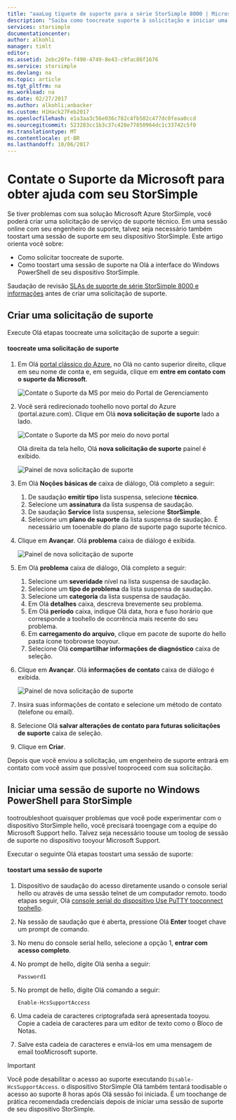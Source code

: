 ```yaml
---
title: "aaaLog tíquete de suporte para a série StorSimple 8000 | Microsoft Docs"
description: "Saiba como toocreate suporte à solicitação e iniciar uma sessão de suporte em seu dispositivo StorSimple."
services: storsimple
documentationcenter: 
author: alkohli
manager: timlt
editor: 
ms.assetid: 2ebc20fe-f490-4749-8e43-c9fac86f1676
ms.service: storsimple
ms.devlang: na
ms.topic: article
ms.tgt_pltfrm: na
ms.workload: na
ms.date: 02/27/2017
ms.author: alkohli;anbacker
ms.custom: H1Hack27Feb2017
ms.openlocfilehash: e1a3aa3c56e036c782c4fb502c477dc0feaa0ccd
ms.sourcegitcommit: 523283cc1b3c37c428e77850964dc1c33742c5f0
ms.translationtype: MT
ms.contentlocale: pt-BR
ms.lasthandoff: 10/06/2017
---
```

# <a name="contact-microsoft-support-for-your-storsimple"></a>Contate o Suporte da Microsoft para obter ajuda com seu StorSimple
Se tiver problemas com sua solução Microsoft Azure StorSimple, você poderá criar uma solicitação de serviço de suporte técnico. Em uma sessão online com seu engenheiro de suporte, talvez seja necessário também toostart uma sessão de suporte em seu dispositivo StorSimple. Este artigo orienta você sobre:

* Como solicitar toocreate de suporte.
* Como toostart uma sessão de suporte na Olá a interface do Windows PowerShell de seu dispositivo StorSimple.

Saudação de revisão [SLAs de suporte de série StorSimple 8000 e informações](https://msdn.microsoft.com/library/mt433077.aspx) antes de criar uma solicitação de suporte.

## <a name="create-a-support-request"></a>Criar uma solicitação de suporte
Execute Olá etapas toocreate uma solicitação de suporte a seguir:

#### <a name="toocreate-a-support-request"></a>toocreate uma solicitação de suporte
1. Em Olá [portal clássico do Azure](https://manage.windowsazure.com/), no Olá no canto superior direito, clique em seu nome de conta e, em seguida, clique em **entre em contato com o suporte da Microsoft**.
   
    ![Contate o Suporte da MS por meio do Portal de Gerenciamento](./media/storsimple-contact-microsoft-support/Ibiza1.png)
2. Você será redirecionado toohello novo portal do Azure (portal.azure.com). Clique em Olá **nova solicitação de suporte** lado a lado.
   
    ![Contate o Suporte da MS por meio do novo portal](./media/storsimple-contact-microsoft-support/Ibiza2.png)
   
    Olá direita da tela hello, Olá **nova solicitação de suporte** painel é exibido. 
   
    ![Painel de nova solicitação de suporte](./media/storsimple-contact-microsoft-support/Ibiza3a.png)
3. Em Olá **Noções básicas de** caixa de diálogo, Olá completo a seguir:                                
   
   1. De saudação **emitir tipo** lista suspensa, selecione **técnico**.
   2. Selecione um **assinatura** da lista suspensa de saudação.
   3. De saudação **Service** lista suspensa, selecione **StorSimple**. 
   4. Selecione um **plano de suporte** da lista suspensa de saudação. É necessário um tooenable do plano de suporte pago suporte técnico.
4. Clique em **Avançar**. Olá **problema** caixa de diálogo é exibida.
   
    ![Painel de nova solicitação de suporte](./media/storsimple-contact-microsoft-support/Ibiza5a.png) 
5. Em Olá **problema** caixa de diálogo, Olá completo a seguir:
   
   1. Selecione um **severidade** nível na lista suspensa de saudação.
   2. Selecione um **tipo de problema** da lista suspensa de saudação.
   3. Selecione um **categoria** da lista suspensa de saudação. 
   4. Em Olá **detalhes** caixa, descreva brevemente seu problema.
   5. Em Olá **período** caixa, indique Olá data, hora e fuso horário que corresponde a toohello de ocorrência mais recente do seu problema.
   6. Em **carregamento do arquivo**, clique em pacote de suporte do hello pasta ícone toobrowse tooyour.
   7. Selecione Olá **compartilhar informações de diagnóstico** caixa de seleção.
6. Clique em **Avançar**. Olá **informações de contato** caixa de diálogo é exibida.
   
    ![Painel de nova solicitação de suporte](./media/storsimple-contact-microsoft-support/Ibiza6a.png) 
7. Insira suas informações de contato e selecione um método de contato (telefone ou email). 
8. Selecione Olá **salvar alterações de contato para futuras solicitações de suporte** caixa de seleção.
9. Clique em **Criar**.

Depois que você enviou a solicitação, um engenheiro de suporte entrará em contato com você assim que possível tooproceed com sua solicitação.

## <a name="start-a-support-session-in-windows-powershell-for-storsimple"></a>Iniciar uma sessão de suporte no Windows PowerShell para StorSimple
tootroubleshoot quaisquer problemas que você pode experimentar com o dispositivo StorSimple hello, você precisará tooengage com a equipe do Microsoft Support hello. Talvez seja necessário toouse um toolog de sessão de suporte no dispositivo tooyour Microsoft Support. 

Executar o seguinte Olá etapas toostart uma sessão de suporte:

#### <a name="toostart-a-support-session"></a>toostart uma sessão de suporte
1. Dispositivo de saudação do acesso diretamente usando o console serial hello ou através de uma sessão telnet de um computador remoto. toodo etapas seguir, Olá [console serial do dispositivo Use PuTTY tooconnect toohello](storsimple-deployment-walkthrough.md#use-putty-to-connect-to-the-device-serial-console).
2. Na sessão de saudação que é aberta, pressione Olá **Enter** tooget chave um prompt de comando.
3. No menu do console serial hello, selecione a opção 1, **entrar com acesso completo**.
4. No prompt de hello, digite Olá senha a seguir: 
   
    `Password1`
5. No prompt de hello, digite Olá comando a seguir:
   
    `Enable-HcsSupportAccess`
6. Uma cadeia de caracteres criptografada será apresentada tooyou. Copie a cadeia de caracteres para um editor de texto como o Bloco de Notas.
7. Salve esta cadeia de caracteres e enviá-los em uma mensagem de email tooMicrosoft suporte. 

> [!IMPORTANT]
> Você pode desabilitar o acesso ao suporte executando `Disable-HcsSupportAccess`. o dispositivo StorSimple Olá também tentará toodisable o acesso ao suporte 8 horas após Olá sessão foi iniciada. É um toochange de prática recomendada credenciais depois de iniciar uma sessão de suporte de seu dispositivo StorSimple.
> 
> 

